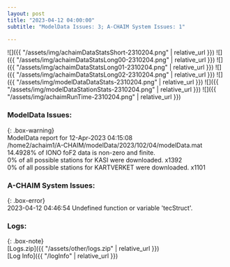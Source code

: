 ```yaml
---
layout: post
title: "2023-04-12 04:00:00"
subtitle: "ModelData Issues: 3; A-CHAIM System Issues: 1"

---
```


![]({{ "/assets/img/achaimDataStatsShort-2310204.png" | relative_url }})
![]({{ "/assets/img/achaimDataStatsLong00-2310204.png" | relative_url }})
![]({{ "/assets/img/achaimDataStatsLong01-2310204.png" | relative_url }})
![]({{ "/assets/img/achaimDataStatsLong02-2310204.png" | relative_url }})
![]({{ "/assets/img/modelDataDataStats-2310204.png" | relative_url }})
![]({{ "/assets/img/modelDataStationStats-2310204.png" | relative_url }})
![]({{ "/assets/img/achaimRunTime-2310204.png" | relative_url }})


### ModelData Issues:  
  
{: .box-warning}  
 ModelData report for 12-Apr-2023 04:15:08   
 /home2/achaim1/A-CHAIM/modelData/2023/102/04/modelData.mat   
 14.4928% of IONO foF2 data is non-zero and finite.   
 0% of all possible stations for KASI were downloaded. x1392   
 0% of all possible stations for KARTVERKET were downloaded. x1101   
  
### A-CHAIM System Issues:  
  
{: .box-error}  
2023-04-12 04:46:54 Undefined function or variable 'tecStruct'.  

### Logs:  
  
{: .box-note}  
[Logs.zip]({{ "/assets/other/logs.zip" | relative_url }})  
[Log Info]({{ "/logInfo" | relative_url }})  
